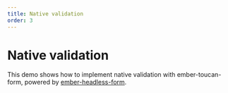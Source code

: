 ```yaml
---
title: Native validation
order: 3
---
```


# Native validation

This demo shows how to implement native validation with ember-toucan-form, powered by [ember-headless-form](https://ember-headless-form.pages.dev/docs/validation/native).
